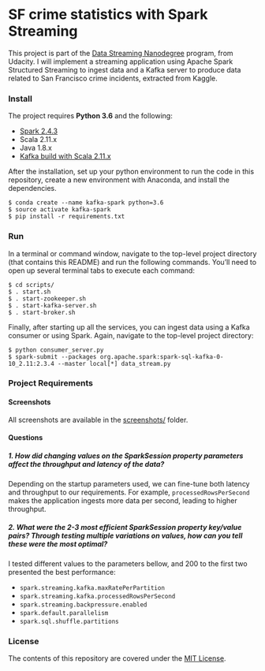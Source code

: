 SF crime statistics with Spark Streaming
===========

This project is part of the [Data Streaming Nanodegree](https://www.udacity.com/course/data-streaming-nanodegree--nd029) program, from Udacity. I will implement a streaming application using Apache Spark Structured Streaming to ingest data and a Kafka server to produce data related to San Francisco crime incidents, extracted from Kaggle.


### Install

The project requires __Python 3.6__ and the following:

- [Spark 2.4.3](https://spark.apache.org/downloads.html.)
- Scala 2.11.x
- Java 1.8.x
- [Kafka build with Scala 2.11.x](https://kafka.apache.org/downloads)

After the installation, set up your python environment to run the code in this repository, create a new environment with Anaconda, and install the dependencies.

```shell
$ conda create --name kafka-spark python=3.6
$ source activate kafka-spark
$ pip install -r requirements.txt
```


### Run
In a terminal or command window, navigate to the top-level project directory (that contains this README) and run the following commands. You’ll need to open up several terminal tabs to execute each command:

```shell
$ cd scripts/
$ . start.sh
$ . start-zookeeper.sh
$ . start-kafka-server.sh
$ . start-broker.sh
```

Finally, after starting up all the services, you can ingest data using a Kafka consumer or using Spark. Again, navigate to the top-level project directory:

```shell
$ python consumer_server.py
$ spark-submit --packages org.apache.spark:spark-sql-kafka-0-10_2.11:2.3.4 --master local[*] data_stream.py
```


### Project Requirements

#### Screenshots

All screenshots are available in the [screenshots/](screenshots/) folder.

#### Questions

##### 1. How did changing values on the SparkSession property parameters affect the throughput and latency of the data?
Depending on the startup parameters used, we can fine-tune both latency and throughput to our requirements. For example, `processedRowsPerSecond` makes the application ingests more data per second, leading to higher throughput.

##### 2. What were the 2-3 most efficient SparkSession property key/value pairs? Through testing multiple variations on values, how can you tell these were the most optimal?
I tested different values to the parameters bellow, and 200 to the first two presented the best performance:
- `spark.streaming.kafka.maxRatePerPartition`
- `spark.streaming.kafka.processedRowsPerSecond`
- `spark.streaming.backpressure.enabled`
- `spark.default.parallelism`
- `spark.sql.shuffle.partitions`


### License
The contents of this repository are covered under the [MIT License](LICENSE).

